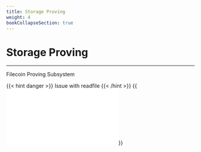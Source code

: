 ```yaml
---
title: Storage Proving
weight: 4
bookCollapseSection: true
---
```


# Storage Proving
---

Filecoin Proving Subsystem

{{< hint danger >}}
Issue with readfile
{{< /hint >}}
{{<embed src="storage_proving_subsystem.id"  lang="go" >}}

